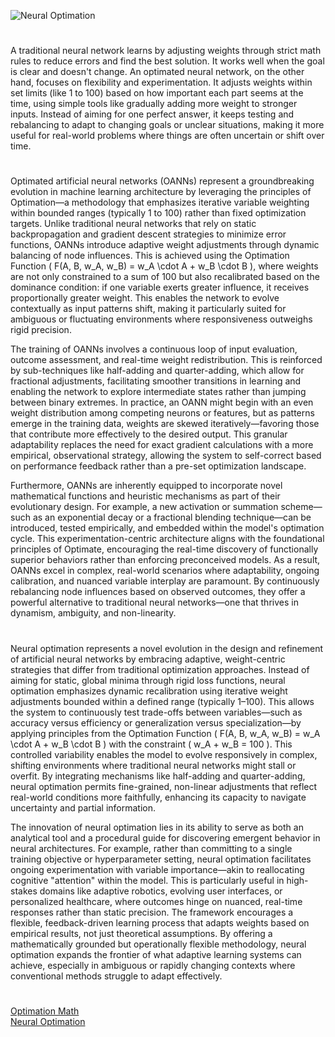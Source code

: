 ![Neural Optimation](https://github.com/user-attachments/assets/e1b1607d-1f4b-47ba-a53f-f3ec9b829aec)

#

A traditional neural network learns by adjusting weights through strict math rules to reduce errors and find the best solution. It works well when the goal is clear and doesn't change. An optimated neural network, on the other hand, focuses on flexibility and experimentation. It adjusts weights within set limits (like 1 to 100) based on how important each part seems at the time, using simple tools like gradually adding more weight to stronger inputs. Instead of aiming for one perfect answer, it keeps testing and rebalancing to adapt to changing goals or unclear situations, making it more useful for real-world problems where things are often uncertain or shift over time.

#

Optimated artificial neural networks (OANNs) represent a groundbreaking evolution in machine learning architecture by leveraging the principles of Optimation—a methodology that emphasizes iterative variable weighting within bounded ranges (typically 1 to 100) rather than fixed optimization targets. Unlike traditional neural networks that rely on static backpropagation and gradient descent strategies to minimize error functions, OANNs introduce adaptive weight adjustments through dynamic balancing of node influences. This is achieved using the Optimation Function \( F(A, B, w_A, w_B) = w_A \cdot A + w_B \cdot B \), where weights are not only constrained to a sum of 100 but also recalibrated based on the dominance condition: if one variable exerts greater influence, it receives proportionally greater weight. This enables the network to evolve contextually as input patterns shift, making it particularly suited for ambiguous or fluctuating environments where responsiveness outweighs rigid precision.

The training of OANNs involves a continuous loop of input evaluation, outcome assessment, and real-time weight redistribution. This is reinforced by sub-techniques like half-adding and quarter-adding, which allow for fractional adjustments, facilitating smoother transitions in learning and enabling the network to explore intermediate states rather than jumping between binary extremes. In practice, an OANN might begin with an even weight distribution among competing neurons or features, but as patterns emerge in the training data, weights are skewed iteratively—favoring those that contribute more effectively to the desired output. This granular adaptability replaces the need for exact gradient calculations with a more empirical, observational strategy, allowing the system to self-correct based on performance feedback rather than a pre-set optimization landscape.

Furthermore, OANNs are inherently equipped to incorporate novel mathematical functions and heuristic mechanisms as part of their evolutionary design. For example, a new activation or summation scheme—such as an exponential decay or a fractional blending technique—can be introduced, tested empirically, and embedded within the model's optimation cycle. This experimentation-centric architecture aligns with the foundational principles of Optimate, encouraging the real-time discovery of functionally superior behaviors rather than enforcing preconceived models. As a result, OANNs excel in complex, real-world scenarios where adaptability, ongoing calibration, and nuanced variable interplay are paramount. By continuously rebalancing node influences based on observed outcomes, they offer a powerful alternative to traditional neural networks—one that thrives in dynamism, ambiguity, and non-linearity.

#

Neural optimation represents a novel evolution in the design and refinement of artificial neural networks by embracing adaptive, weight-centric strategies that differ from traditional optimization approaches. Instead of aiming for static, global minima through rigid loss functions, neural optimation emphasizes dynamic recalibration using iterative weight adjustments bounded within a defined range (typically 1–100). This allows the system to continuously test trade-offs between variables—such as accuracy versus efficiency or generalization versus specialization—by applying principles from the Optimation Function \( F(A, B, w_A, w_B) = w_A \cdot A + w_B \cdot B \) with the constraint \( w_A + w_B = 100 \). This controlled variability enables the model to evolve responsively in complex, shifting environments where traditional neural networks might stall or overfit. By integrating mechanisms like half-adding and quarter-adding, neural optimation permits fine-grained, non-linear adjustments that reflect real-world conditions more faithfully, enhancing its capacity to navigate uncertainty and partial information.

The innovation of neural optimation lies in its ability to serve as both an analytical tool and a procedural guide for discovering emergent behavior in neural architectures. For example, rather than committing to a single training objective or hyperparameter setting, neural optimation facilitates ongoing experimentation with variable importance—akin to reallocating cognitive "attention" within the model. This is particularly useful in high-stakes domains like adaptive robotics, evolving user interfaces, or personalized healthcare, where outcomes hinge on nuanced, real-time responses rather than static precision. The framework encourages a flexible, feedback-driven learning process that adapts weights based on empirical results, not just theoretical assumptions. By offering a mathematically grounded but operationally flexible methodology, neural optimation expands the frontier of what adaptive learning systems can achieve, especially in ambiguous or rapidly changing contexts where conventional methods struggle to adapt effectively.

#

[Optimation Math](https://github.com/s0urceduty/Optimation_Math)
<br>
[Neural Optimation](https://chatgpt.com/g/g-6817eae33a988191ada3321300a603ca-neural-optimation)

